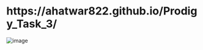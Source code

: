 <h1 text-aligen:center>https://ahatwar822.github.io/Prodigy_Task_3/</h1>


![image](https://github.com/ahatwar822/Prodigy_Task_3/assets/121437677/20383ae5-4ef5-44d2-8d81-a4949d524c87)
